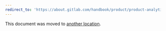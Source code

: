 ```yaml
---
redirect_to: 'https://about.gitlab.com/handbook/product/product-analytics-guide/'
---
```


This document was moved to [another location](https://about.gitlab.com/handbook/product/product-analytics-guide/).

<!-- This redirect file can be deleted after February 1, 2021. -->
<!-- Before deletion, see: https://docs.gitlab.com/ee/development/documentation/#move-or-rename-a-page -->
